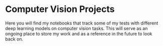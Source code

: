 # Computer Vision Projects

Here you will find my notebooks that track some of my tests with different deep learning models on computer vision tasks. This will serve as an ongoing place to store my work and as a reference in the future to look back on.
